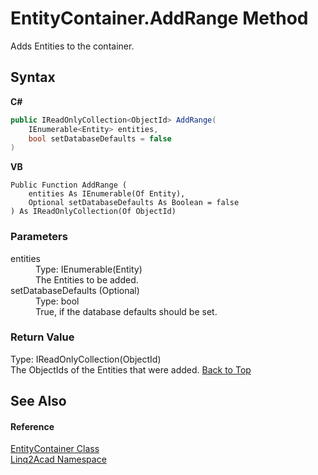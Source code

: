 # EntityContainer.AddRange Method 
 

Adds Entities to the container.

## Syntax

**C#**<br />
``` C#
public IReadOnlyCollection<ObjectId> AddRange(
	IEnumerable<Entity> entities,
	bool setDatabaseDefaults = false
)
```

**VB**<br />
``` VB
Public Function AddRange ( 
	entities As IEnumerable(Of Entity),
	Optional setDatabaseDefaults As Boolean = false
) As IReadOnlyCollection(Of ObjectId)
```


### Parameters
<dl><dt>entities</dt><dd>Type: IEnumerable(Entity)<br />The Entities to be added.</dd><dt>setDatabaseDefaults (Optional)</dt><dd>Type: bool<br />True, if the database defaults should be set.</dd></dl>

### Return Value
Type: IReadOnlyCollection(ObjectId)<br />The ObjectIds of the Entities that were added.
<a href="#EntityContainerAddRange-Method">Back to Top</a>

## See Also


#### Reference
<a href="T_Linq2Acad_EntityContainer.md#EntityContainer-Class">EntityContainer Class</a><br /><a href="N_Linq2Acad.md#Linq2Acad-Namespace">Linq2Acad Namespace</a><br />
